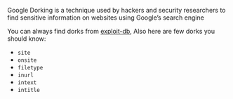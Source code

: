 Google Dorking is a technique used by hackers and security researchers to find sensitive information on websites using Google’s search engine

You can always find dorks from [exploit-db](https://www.exploit-db.com/google-hacking-database), Also here are few dorks you should know:
- `site`
- `onsite`
- `filetype`
- `inurl`
- `intext`
- `intitle`